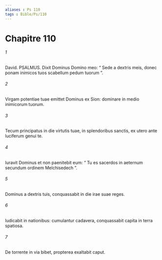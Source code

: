 ```yaml
---
aliases : Ps 110
tags : Bible/Ps/110
---
```


# Chapitre 110

###### 1
David. PSALMUS. Dixit Dominus Domino meo: “ Sede a dextris meis, donec ponam inimicos tuos scabellum pedum tuorum ”.
###### 2
Virgam potentiae tuae emittet Dominus ex Sion: dominare in medio inimicorum tuorum.
###### 3
Tecum principatus in die virtutis tuae, in splendoribus sanctis, ex utero ante luciferum genui te.
###### 4
Iuravit Dominus et non paenitebit eum: “ Tu es sacerdos in aeternum secundum ordinem Melchisedech ”.
###### 5
Dominus a dextris tuis, conquassabit in die irae suae reges.
###### 6
Iudicabit in nationibus: cumulantur cadavera, conquassabit capita in terra spatiosa.
###### 7
De torrente in via bibet, propterea exaltabit caput.
